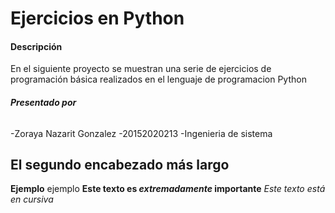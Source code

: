 # Ejercicios en Python

#### **Descripción**
En el siguiente proyecto se muestran una serie de ejercicios de programación básica realizados en el lenguaje de programacion Python
###### **Presentado por**
-Zoraya Nazarit Gonzalez
-20152020213
-Ingenieria de sistema


## El segundo encabezado más largo

**Ejemplo**
ejemplo
**Este texto es _extremadamente_ importante**
*Este texto está en cursiva*
